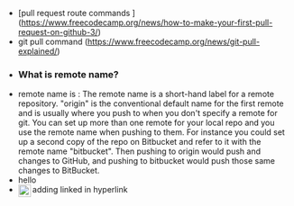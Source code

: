 - [pull request route commands ]  (https://www.freecodecamp.org/news/how-to-make-your-first-pull-request-on-github-3/)
- git pull command (https://www.freecodecamp.org/news/git-pull-explained/)
- ### What is remote name?
- remote name is : The remote name is a short-hand label for a remote repository. "origin" is the conventional default name for the first remote and is usually where you push to when you don't specify a remote for git. You can set up more than one remote for your local repo and you use the remote name when pushing to them. For instance you could set up a second copy of the repo on Bitbucket and refer to it with the remote name "bitbucket". Then pushing to origin would push and changes to GitHub, and pushing to bitbucket would push those same changes to BitBucket.
- hello 
- adding linked in hyperlink [<img align="left" alt="linkedin | LinkedIn" width="22px" src="https://cdn.jsdelivr.net/npm/simple-icons@v3/icons/linkedin.svg" />](https://www.linkedin.com/in/ragibeshay)
